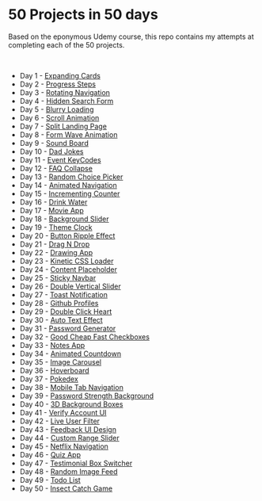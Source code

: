 # 50 Projects in 50 days

Based on the eponymous Udemy course, this repo contains my attempts at completing each of the 50 projects.

<br/>

- Day 1 - [Expanding Cards](https://github.com/lokdao/50ProjectsIn50Days/tree/main/day1)
- Day 2 - [Progress Steps](https://github.com/lokdao/50ProjectsIn50Days/tree/main/day2)
- Day 3 - [Rotating Navigation](https://github.com/lokdao/50ProjectsIn50Days/tree/main/day3)
- Day 4 - [Hidden Search Form](https://github.com/lokdao/50ProjectsIn50Days/tree/main/day4)
- Day 5 - [Blurry Loading](https://github.com/lokdao/50ProjectsIn50Days/tree/main/day5)
- Day 6 - [Scroll Animation](https://github.com/lokdao/50ProjectsIn50Days/tree/main/day6)
- Day 7 - [Split Landing Page](https://github.com/lokdao/50ProjectsIn50Days/tree/main/day7)
- Day 8 - [Form Wave Animation](https://github.com/lokdao/50ProjectsIn50Days/tree/main/day8)
- Day 9 - [Sound Board](https://github.com/lokdao/50ProjectsIn50Days/tree/main/day9)
- Day 10 - [Dad Jokes](https://github.com/lokdao/50ProjectsIn50Days/tree/main/day10)
- Day 11 - [Event KeyCodes](https://github.com/lokdao/50ProjectsIn50Days/tree/main/day11)
- Day 12 - [FAQ Collapse](https://github.com/lokdao/50ProjectsIn50Days/tree/main/day12)
- Day 13 - [Random Choice Picker](https://github.com/lokdao/50ProjectsIn50Days/tree/main/day13)
- Day 14 - [Animated Navigation](https://github.com/lokdao/50ProjectsIn50Days/tree/main/day14)
- Day 15 - [Incrementing Counter](https://github.com/lokdao/50ProjectsIn50Days/tree/main/day15)
- Day 16 - [Drink Water](https://github.com/lokdao/50ProjectsIn50Days/tree/main/day16)
- Day 17 - [Movie App](https://github.com/lokdao/50ProjectsIn50Days/tree/main/day17)
- Day 18 - [Background Slider](https://github.com/lokdao/50ProjectsIn50Days/tree/main/day18)
- Day 19 - [Theme Clock](https://github.com/lokdao/50ProjectsIn50Days/tree/main/day19)
- Day 20 - [Button Ripple Effect](https://github.com/lokdao/50ProjectsIn50Days/tree/main/day20)
- Day 21 - [Drag N Drop](https://github.com/lokdao/50ProjectsIn50Days/tree/main/day21)
- Day 22 - [Drawing App](https://github.com/lokdao/50ProjectsIn50Days/tree/main/day22)
- Day 23 - [Kinetic CSS Loader](https://github.com/lokdao/50ProjectsIn50Days/tree/main/day23)
- Day 24 - [Content Placeholder](https://github.com/lokdao/50ProjectsIn50Days/tree/main/day24)
- Day 25 - [Sticky Navbar](https://github.com/lokdao/50ProjectsIn50Days/tree/main/day25)
- Day 26 - [Double Vertical Slider](https://github.com/lokdao/50ProjectsIn50Days/tree/main/day26)
- Day 27 - [Toast Notification](https://github.com/lokdao/50ProjectsIn50Days/tree/main/day27)
- Day 28 - [Github Profiles](https://github.com/lokdao/50ProjectsIn50Days/tree/main/day28)
- Day 29 - [Double Click Heart](https://github.com/lokdao/50ProjectsIn50Days/tree/main/day29)
- Day 30 - [Auto Text Effect](https://github.com/lokdao/50ProjectsIn50Days/tree/main/day30)
- Day 31 - [Password Generator](https://github.com/lokdao/50ProjectsIn50Days/tree/main/day31)
- Day 32 - [Good Cheap Fast Checkboxes](https://github.com/lokdao/50ProjectsIn50Days/tree/main/day32)
- Day 33 - [Notes App](https://github.com/lokdao/50ProjectsIn50Days/tree/main/day33)
- Day 34 - [Animated Countdown](https://github.com/lokdao/50ProjectsIn50Days/tree/main/day34)
- Day 35 - [Image Carousel](https://github.com/lokdao/50ProjectsIn50Days/tree/main/day35)
- Day 36 - [Hoverboard](https://github.com/lokdao/50ProjectsIn50Days/tree/main/day36)
- Day 37 - [Pokedex](https://github.com/lokdao/50ProjectsIn50Days/tree/main/day37)
- Day 38 - [Mobile Tab Navigation](https://github.com/lokdao/50ProjectsIn50Days/tree/main/day38)
- Day 39 - [Password Strength Background](https://github.com/lokdao/50ProjectsIn50Days/tree/main/day39)
- Day 40 - [3D Background Boxes](https://github.com/lokdao/50ProjectsIn50Days/tree/main/day40)
- Day 41 - [Verify Account UI](https://github.com/lokdao/50ProjectsIn50Days/tree/main/day41)
- Day 42 - [Live User Filter](https://github.com/lokdao/50ProjectsIn50Days/tree/main/day42)
- Day 43 - [Feedback UI Design](https://github.com/lokdao/50ProjectsIn50Days/tree/main/day43)
- Day 44 - [Custom Range Slider](https://github.com/lokdao/50ProjectsIn50Days/tree/main/day44)
- Day 45 - [Netflix Navigation](https://github.com/lokdao/50ProjectsIn50Days/tree/main/day45)
- Day 46 - [Quiz App](https://github.com/lokdao/50ProjectsIn50Days/tree/main/day46)
- Day 47 - [Testimonial Box Switcher](https://github.com/lokdao/50ProjectsIn50Days/tree/main/day47)
- Day 48 - [Random Image Feed](https://github.com/lokdao/50ProjectsIn50Days/tree/main/day48)
- Day 49 - [Todo List](https://github.com/lokdao/50ProjectsIn50Days/tree/main/day49)
- Day 50 - [Insect Catch Game](https://github.com/lokdao/50ProjectsIn50Days/tree/main/day50)
